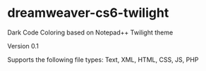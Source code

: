 dreamweaver-cs6-twilight
========================

Dark Code Coloring based on Notepad++ Twilight theme

Version 0.1

Supports the following file types: Text, XML, HTML, CSS, JS, PHP